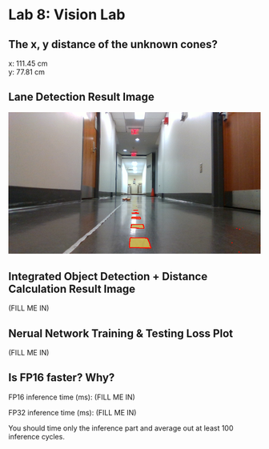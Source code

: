 # Lab 8: Vision Lab

## The x, y distance of the unknown cones?
x: 111.45 cm\
y: 77.81 cm

## Lane Detection Result Image
![Lane Detection Results](lane_detection_result.png)

## Integrated Object Detection + Distance Calculation Result Image
(FILL ME IN)

## Nerual Network Training & Testing Loss Plot
(FILL ME IN)

## Is FP16 faster? Why?
FP16 inference time (ms): (FILL ME IN)

FP32 inference time (ms): (FILL ME IN)

You should time only the inference part and average out at least 100 inference cycles.
